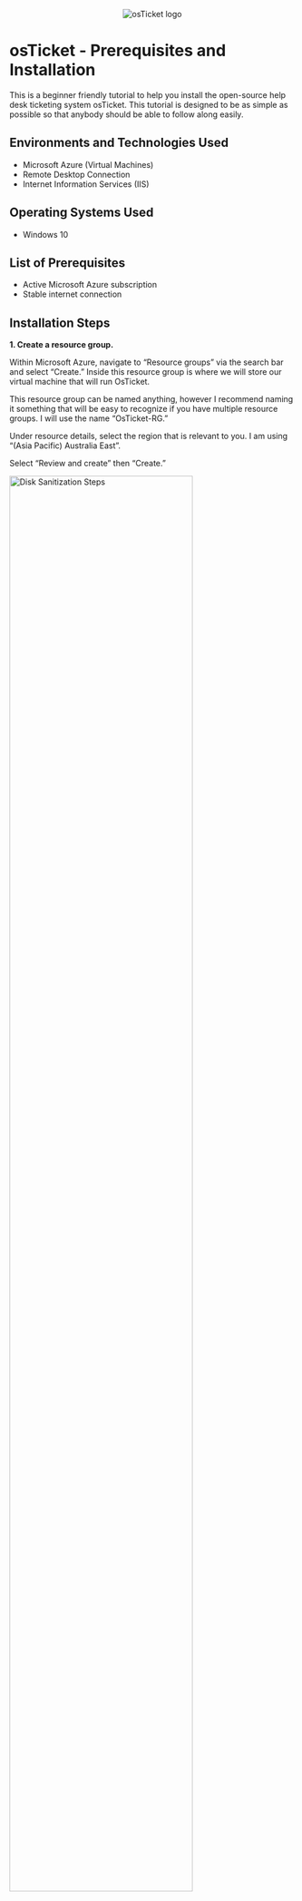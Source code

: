 <p align="center">
<img src="https://i.imgur.com/Clzj7Xs.png" alt="osTicket logo"/>
</p>

<h1>osTicket - Prerequisites and Installation</h1>
This is a beginner friendly tutorial to help you install the open-source help desk ticketing system osTicket. This tutorial is designed to be as simple as possible so that anybody should be able to follow along easily.<br />


<h2>Environments and Technologies Used</h2>

- Microsoft Azure (Virtual Machines)
- Remote Desktop Connection
- Internet Information Services (IIS)

<h2>Operating Systems Used </h2>

- Windows 10</b>

<h2>List of Prerequisites</h2>

- Active Microsoft Azure subscription
- Stable internet connection

<h2>Installation Steps</h2>

<p>
<b>1.	Create a resource group.</b>

Within Microsoft Azure, navigate to “Resource groups” via the search bar and select “Create.” Inside this resource group is where we will store our virtual machine that will run OsTicket.

This resource group can be named anything, however I recommend naming it something that will be easy to recognize if you have multiple resource groups. I will use the name “OsTicket-RG.”

Under resource details, select the region that is relevant to you. I am using “(Asia Pacific) Australia East”.

Select “Review and create” then “Create.”
</p>

<p>
<img src="https://i.imgur.com/ZuXMDpY.png" height="80%" width="80%" alt="Disk Sanitization Steps"/>
</p>

<br />

<p>
<b>2.	Create a Virtual Machine.</b>

Within Microsoft Azure, navigate to “virtual machines” via the search bar and select “Create -> Azure virtual machine.”

Under “Subscription -> Resource group” Select the resource group we just created.

Name the virtual machine. Again, the virtual machine can be named anything, however I recommend naming it something that makes it easily identifiable. I will be naming it “OsTicket-VM.”

Select your relevant region.

Under “image” select “Windows 10 Pro, Version 21H2 – x64 Gen2.”

Under “Size” select “Standard_E2s_v3 – 2 vcpus, 16GiB memory.”

Create a username and password. I will be using “Labuser” and “Password1234.”

Under “Licensing” tick the box “I confirm I have an eligible Windows 10/11 license with multi-tenant hosting rights.”

Select “Review and create -> create.”
</p>

<p>
<img src="https://i.imgur.com/c5EIuGS.png" height="80%" width="80%" alt="Disk Sanitization Steps"/>
</p>

<br />


<p>
<b>3.	Connect to the virtual machine via remote desktop connection.</b>

Open remote desktop connection on your PC.

In Microsoft Azure, navigate to the virtual machine we just created and copy the Public IP address.

Paste the public IP address into remote desktop connection, then press “connect.”

Select “Different user” and input the credentials we used when creating the virtual machine being, “Labuser” and “Password1234.”
</p>

<p>
<img src="https://i.imgur.com/JKt4qu9.png" height="80%" width="80%" alt="Disk Sanitization Steps"/>
</p>

<br />

<p>
<b>4.	Install OsTicket prerequisites.</b>

Once inside your virtual machine, open a web browser and paste the link below into the search bar.

https://drive.google.com/drive/u/0/folders/1APMfNyfNzcxZC6EzdaNfdZsUwxWYChf6

Next, we will enable IIS in Windows with CGI. To do this open “Control panel -> Programs -> Turn windows features on or off.” Tick the box called “Internet information services” and then expand that box. Within this, expand “World wide web services.” Within this, expand “Application development features” and tick the box labelled “CGI.” Press OK and wait for changes to apply.

From the link we opened before named “installation files” download and install:

PHP Manager for IIS (PHPManagerForIIS_V1.5.0.msi)

Rewrite Module (rewrite_amd64_en-US.msi)

Next, we will Create the directory C:\PHP. To do this open “File explorer -> This PC -> Windows (C:)” Create a new folder and name it “PHP”.

Next, from the Installation Files, download “PHP 7.3.8 (php-7.3.8-nts-Win32-VC15-x86.zip)” This will download as a “Compressed (Zipped) file” once downloaded unzip the contents into C:\PHP.

Next, from the Installation Files, download and install “VC_redist.x86.exe.”

Next, from the Installation Files, download “MySQL 5.5.62 (mysql-5.5.62-win32.msi)” When installing MySQL, under “Setup type” select “Typical.” Under “Server instance configuration” Select “Standard configuration.” For the root password I will use “Password1”. Finally, press execute.
</p>

<p>
<img src="https://i.imgur.com/OM599pC.png" height="80%" width="80%" alt="Disk Sanitization Steps"/>
</p>

<br />

<p>
<b>5.	Reload IIS</b>

Press start, search for “IIS” and right click to run as an administrator.

Double click on “PHP Manager.” Under “PHP Setup” select “Register new PHP version” and then select the three dots on the right hand side of the search bar. Within file explorer, navigate to “This PC -> Windows (C:) -> PHP and select “php.cgi” and press okay.

On the left hand side of IIS Services select the name of the server being “OsTicket-VM” and select “Restart server” on the right hand side under “Actions -> Manager server.”

Close IIS Services
</p>

<p>
<img src="https://i.imgur.com/ZX7m9le.png" height="80%" width="80%" alt="Disk Sanitization Steps"/>
</p>

<br />

<p>
<b>6.	Install OsTicket</b>

From the installation files download “OsTicket v1.15.8”

In file explorer open the zip file we just downloaded called “OsTicket v1.15.8”. Open another file explorer window and navigate to “This PC -> Windows (C:) -> inetpub -> wwwroot” and then drag the folder labelled “upload” from the “OsTicket v1.15.8” zip file to the “wwwroot” folder. Rename the “upload” folder to “osTicket”. Ensure that it is spelled the same as I have written with no spaces.
</p>

<p>
<img src="https://i.imgur.com/R6JWlXn.png" height="80%" width="80%" alt="Disk Sanitization Steps"/>
</p>

<p>
Re-open IIS services and restart the server as we did previously.

On the left-hand side of IIS Services, expand “OsTicket-VM -> Sites -> Defualt web site” and select osTicket. On the right hand side select “Browse *:80 (http)” this will open the osTicket installer in a web page.
</p>

<p>
<img src="https://i.imgur.com/hNqvgIZ.png" height="80%" width="80%" alt="Disk Sanitization Steps"/>
</p>

<p>
Within “OsTicket-VM -> Sites -> Defualt web site -> osTicket” double click “PHP Manager” then click “enable or disable an extension” 

Enable:
  
php_imap.dll
  
php_intl.dll
  
php_opcache.dll

Refresh the OsTicket site in your browse to observe changes.

In file explorer navigate to “This PC -> Windows (C:) -> inetpub -> wwwroot -> osTicket -> include” and find the file named “ost-sampleconfig.php” rename this file to “ost-config.php”
</p>

<p>
<img src="https://i.imgur.com/HayNy5A.png" height="80%" width="80%" alt="Disk Sanitization Steps"/>
</p>

<p>
Right-click “ost-config.php” and select “properties” select “Security” select “Advanced” select “Disable inheritance” select “Remove all inherited permissions from this object”

Within “Advanced” select “Add” click “Select a principle” inside the search box type “everyone” press “Check names” press OK. Tick the box titled “Full control” press OK. Press “Apply” press “Okay”.
</p>

<p>
<img src="https://i.imgur.com/OGQptoF.png" height="80%" width="80%" alt="Disk Sanitization Steps"/>
</p>

<br />

<p>
<b>7.	Setup OsTicket in the browser.</b>

Return to your browser window that has OsTicket open. Press “Continue”

Under System settings give your helpdesk a name, once again this can be anything, I will name mine “ExampleHelpDesk” Under default email write an email address, I will use “Johndoe@helpdesk.com”

Next you will setup your admin user. You will want to remember these credentials, as you will use them to log in to OsTicket as the admin, I recommend writing the credentials down. For this I will use

First name: John
Last name: Doe
Email address: johndoe@outlook.com
Username: johndoe
Password: Password1
</p>

<p>
<img src="https://i.imgur.com/YTIhX8J.png" height="80%" width="80%" alt="Disk Sanitization Steps"/>
</p>

Next, from the installation files download “HeidiSQL”. Once HeidiSQL is installed open the application, select “New”. On the right-hand side “User” should be auto filled with “Root”. Under “Password” enter the password that we created when setting up MySQL, in this case we used “Password1”. Select “Open”.

On the left hand side of HeidiSQL right click on “Unnamed” and select “Create new -> Database”. Name the database “osTicket”

Return to the web page with the OsTicket installer open. Under “Database settings -> MySQL database” Type “osTicket”. Under “MySQL Username” type “Root”. Under “MySQL Password” type the password we created, being “Password1”. Finally select “Install now”.
</p>

<p>
<img src="https://i.imgur.com/dJ2SqqU.png" height="80%" width="80%" alt="Disk Sanitization Steps"/>
</p>

<br />

<p>
<b>8.	Cleanup</b>

Before we can use OsTicket we must cleanup some files. 

Using file explorer, navigate to “This PC -> Windows (C:) -> inetpub -> wwwroot -> osTicket” and delete the folder named “Setup”. 

Navigate to “This PC -> Windows (C:) -> inetpub -> wwwroot -> osTicket -> include” and find the file named “ost-config.php” right click “ost-config.php” and select “properties” select “Security” select “Advanced” select “Everyone” select “Edit” and make sure that only the “Read” and “Read and execute” boxes are checked. Select OK, Select “Apply” Select OK.

Congratulations. 
  
You have successfully installed OsTicket. In the next tutorial we will go over how to configure OsTicket post-installation.
</p>

<br />


